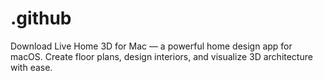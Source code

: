 # .github
Download Live Home 3D for Mac — a powerful home design app for macOS. Create floor plans, design interiors, and visualize 3D architecture with ease.

